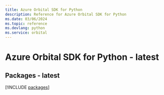 ```yaml
---
title: Azure Orbital SDK for Python
description: Reference for Azure Orbital SDK for Python
ms.date: 03/06/2024
ms.topic: reference
ms.devlang: python
ms.service: orbital
---
```

# Azure Orbital SDK for Python - latest
## Packages - latest
[!INCLUDE [packages](orbital-index.md)]